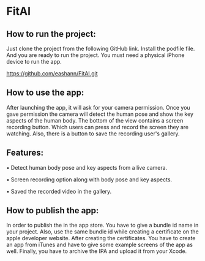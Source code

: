 # FitAI

## How to run the project:

Just clone the project from the following GitHub link. Install the podfile file. And you are ready to run the project. 
You must need a physical iPhone device to run the app.

https://github.com/eashann/FitAI.git

## How to use the app:

After launching the app, it will ask for your camera permission. 
Once you gave permission the camera will detect the human pose and show the key aspects of the human body. 
The bottom of the view contains a screen recording button. Which users can press and record the screen they are watching. 
Also, there is a button to save the recording user's gallery. 

## Features:

•	Detect human body pose and key aspects from a live camera.

•	Screen recording option along with body pose and key aspects.

•	Saved the recorded video in the gallery.

## How to publish the app:

In order to publish the in the app store. You have to give a bundle id name in your project. 
Also, use the same bundle id while creating a certificate on the apple developer website. 
After creating the certificates. You have to create an app from iTunes and have to give some example screens of the app as well. 
Finally, you have to archive the IPA and upload it from your Xcode. 
